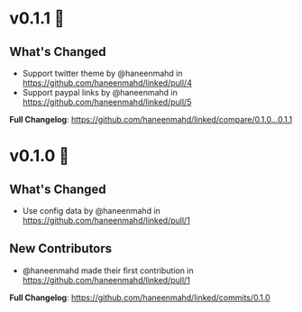 # v0.1.1 🥳

## What's Changed

- Support twitter theme by @haneenmahd in https://github.com/haneenmahd/linked/pull/4
- Support paypal links by @haneenmahd in https://github.com/haneenmahd/linked/pull/5

**Full Changelog**: https://github.com/haneenmahd/linked/compare/0.1.0...0.1.1

# v0.1.0 🚀

## What's Changed

- Use config data by @haneenmahd in https://github.com/haneenmahd/linked/pull/1

## New Contributors

- @haneenmahd made their first contribution in https://github.com/haneenmahd/linked/pull/1

**Full Changelog**: https://github.com/haneenmahd/linked/commits/0.1.0
